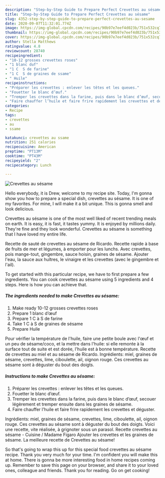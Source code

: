 ```yaml
---
description: "Step-by-Step Guide to Prepare Perfect Crevettes au sésame"
title: "Step-by-Step Guide to Prepare Perfect Crevettes au sésame"
slug: 4352-step-by-step-guide-to-prepare-perfect-crevettes-au-sesame
date: 2020-09-07T11:32:01.774Z
image: https://img-global.cpcdn.com/recipes/90b97e7eef4d023b/751x532cq70/crevettes-au-sesame-photo-principale-de-la-recette.jpg
thumbnail: https://img-global.cpcdn.com/recipes/90b97e7eef4d023b/751x532cq70/crevettes-au-sesame-photo-principale-de-la-recette.jpg
cover: https://img-global.cpcdn.com/recipes/90b97e7eef4d023b/751x532cq70/crevettes-au-sesame-photo-principale-de-la-recette.jpg
author: Stella Matthews
ratingvalue: 4.8
reviewcount: 28740
recipeingredient:
- "10-12 grosses crevettes roses"
- "1 blanc duf"
- "1 C  S de farine"
- "1 C  S de graines de ssame"
- " Huile"
recipeinstructions:
- "Préparer les crevettes : enlever les têtes et les queues."
- "Fouetter le blanc d’œuf."
- "Tremper les crevettes dans la farine, puis dans le blanc d’œuf, secouer légèrement et tremper ensuite dans les graines de sésame."
- "Faire chauffer l’huile et faire frire rapidement les crevettes et déguster."
categories:
- Recipe
tags:
- crevettes
- au
- ssame

katakunci: crevettes au ssame 
nutrition: 251 calories
recipecuisine: American
preptime: "PT13M"
cooktime: "PT43M"
recipeyield: "2"
recipecategory: Lunch

---
```



![Crevettes au sésame](https://img-global.cpcdn.com/recipes/90b97e7eef4d023b/751x532cq70/crevettes-au-sesame-photo-principale-de-la-recette.jpg)

Hello everybody, it is Drew, welcome to my recipe site. Today, I'm gonna show you how to prepare a special dish, crevettes au sésame. It is one of my favorites. For mine, I will make it a bit unique. This is gonna smell and look delicious.

Crevettes au sésame is one of the most well liked of recent trending meals on earth. It is easy, it is fast, it tastes yummy. It is enjoyed by millions daily. They're fine and they look wonderful. Crevettes au sésame is something that I have loved my entire life.

Recette de sauté de crevettes au sésame de Ricardo. Recette rapide à base de fruits de mer et légumes, à emporter pour les lunchs. Avec crevettes, pois mange-tout, gingembre, sauce hoisin, graines de sésame. Ajouter l&#39;eau, la sauce aux huîtres, le vinaigre et les crevettes (avec le gingembre et l&#39;ail).


To get started with this particular recipe, we have to first prepare a few ingredients. You can cook crevettes au sésame using 5 ingredients and 4 steps. Here is how you can achieve that.

<!--inarticleads1-->

##### The ingredients needed to make Crevettes au sésame:

1. Make ready 10-12 grosses crevettes roses
1. Prepare 1 blanc d’œuf
1. Prepare 1 C à S de farine
1. Take 1 C à S de graines de sésame
1. Prepare  Huile


Pour vérifier la température de l&#39;huile, faire une petite boule avec l&#39;œuf et un peu de sésame/coco, et la mettre dans l&#39;huile: si elle remonte à la surface tout de suite et est dorée, l&#39;huile est à bonne température. Recette de crevettes au miel et au sésame de Ricardo. Ingrédients: miel, graines de sésame, crevettes, lime, ciboulette, ail, oignon rouge. Ces crevettes au sésame sont à déguster du bout des doigts. 

<!--inarticleads2-->

##### Instructions to make Crevettes au sésame:

1. Préparer les crevettes : enlever les têtes et les queues.
1. Fouetter le blanc d’œuf.
1. Tremper les crevettes dans la farine, puis dans le blanc d’œuf, secouer légèrement et tremper ensuite dans les graines de sésame.
1. Faire chauffer l’huile et faire frire rapidement les crevettes et déguster.


Ingrédients: miel, graines de sésame, crevettes, lime, ciboulette, ail, oignon rouge. Ces crevettes au sésame sont à déguster du bout des doigts. Voici une recette, vite réalisée, à grignoter sous un parasol. Recette crevettes au sésame - Cuisine / Madame Figaro Ajouter les crevettes et les graines de sésame. La meilleure recette de Crevettes au sésame! 

So that's going to wrap this up for this special food crevettes au sésame recipe. Thank you very much for your time. I'm confident you will make this at home. There is gonna be more interesting food in home recipes coming up. Remember to save this page on your browser, and share it to your loved ones, colleague and friends. Thank you for reading. Go on get cooking!

